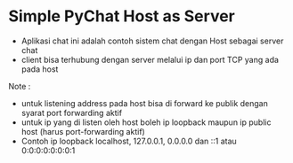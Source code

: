 # Simple PyChat Host as Server

* Aplikasi chat ini adalah contoh sistem chat dengan Host sebagai server chat
* client bisa terhubung dengan server melalui ip dan port TCP yang ada pada host

Note :

* untuk listening address pada host bisa di forward ke publik dengan syarat port forwarding aktif
* untuk ip yang di listen oleh host boleh ip loopback maupun ip public host (harus port-forwarding aktif)
* Contoh ip loopback localhost, 127.0.0.1, 0.0.0.0 dan ::1 atau 0:0:0:0:0:0:0:1
